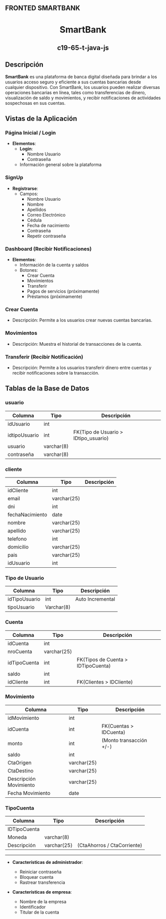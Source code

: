 ## FRONTED SMARTBANK

<h1 align="center"">SmartBank</h1>
<h2 align="center"">c19-65-t-java-js</h2>

## <span>Descripción</span>
**SmartBank** es una plataforma de banca digital diseñada para brindar a los usuarios acceso seguro y eficiente a sus cuentas bancarias desde cualquier dispositivo. Con SmartBank, los usuarios pueden realizar diversas operaciones bancarias en línea, tales como transferencias de dinero, visualización de saldo y movimientos, y recibir notificaciones de actividades sospechosas en sus cuentas.

## <span>Vistas de la Aplicación</span>

### Página Inicial / Login
- **Elementos**:
  - **Login**:
    - Nombre Usuario
    - Contraseña
  - Información general sobre la plataforma

### SignUp
- **Registrarse**:
  - Campos:
    - Nombre Usuario
    - Nombre
    - Apellidos
    - Correo Electrónico
    - Cédula
    - Fecha de nacimiento
    - Contraseña
    - Repetir contraseña

### Dashboard (Recibir Notificaciones)
- **Elementos**:
  - Información de la cuenta y saldos
  - Botones:
    - Crear Cuenta
    - Movimientos
    - Transferir
    - Pagos de servicios (próximamente)
    - Préstamos (próximamente)

### Crear Cuenta
- Descripción: Permite a los usuarios crear nuevas cuentas bancarias.

### Movimientos <!-- TODO - Verificar columnas y agregar dropdown -->
- Descripción: Muestra el historial de transacciones de la cuenta.

### Transferir (Recibir Notificación)
- Descripción: Permite a los usuarios transferir dinero entre cuentas y recibir notificaciones sobre la transacción.
  

## <span>Tablas de la Base de Datos</span>

### usuario
| Columna        | Tipo         | Descripción                          |
|----------------|--------------|--------------------------------------|
| idUsuario      | int          |                                      |
| idtipoUsuario  | int          | FK(Tipo de Usuario > IDtipo_usuario) |
| usuario        | varchar(8)   |                                      |
| contraseña     | varchar(8)   |                                      |
### cliente
| Columna           | Tipo         | Descripción                   |
|-------------------|--------------|-------------------------------|
| idCliente         |  int         |                               |
| email             |  varchar(25) |                               |
| dni               |  int         |                               |
| fechaNacimiento   |  date        |                               |
| nombre            |  varchar(25) |                               |
| apellido          |  varchar(25) |                               |
| telefono          |  int         |                               |
| domicilio         |  varchar(25) |                               |
| pais              |  varchar(25) |                               |
| idUsuario         |  int         |                               |
### Tipo de Usuario
| Columna       | Tipo         | Descripción                   |
|---------------|--------------|-------------------------------|
| idTipoUsuario | int          |      Auto Incremental         |
| tipoUsuario   | Varchar(8)   |                               |
### Cuenta
| Columna       | Tipo         | Descripción                        |
|---------------|--------------|------------------------------------|
| idCuenta      | int          |                                    |
| nroCuenta     | varchar(25)  |                                    |
| idTipoCuenta  | int          | FK(Tipos de Cuenta > IDTipoCuenta) |
| saldo         | int          |                                    |
| idCliente     | int          | FK(Clientes > IDCliente)           |
### Movimiento
| Columna                | Tipo         | Descripción                   |
|------------------------|--------------|-------------------------------|
| idMovimiento           | int          |                               |
| idCuenta               | int          | FK(Cuentas > IDCuenta)        |
| monto                  | int          | (Monto transacción +/-)       |
| saldo                  | int          |                               |
| CtaOrigen              | varchar(25)  |                               |
| CtaDestino             | varchar(25)  |                               |
| Descripción Movimiento | varchar(25)  |                               |
| Fecha Movimiento       | date         |                               |
### TipoCuenta
| Columna      | Tipo         | Descripción                 |
|--------------|--------------|-----------------------------|
| IDTipoCuenta |              |                             |
| Moneda       | varchar(8)   |                             |
| Descripción  | varchar(25)  | (CtaAhorros / CtaCorriente) |

----
- **Características de administrador**:
  - Reiniciar contraseña
  - Bloquear cuenta
  - Rastrear transferencia
        
- **Características de empresa**:
  - Nombre de la empresa
  - Identificador
  - Titular de la cuenta
    

